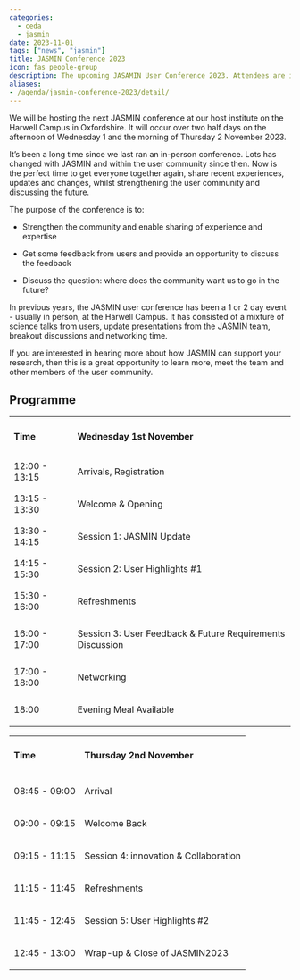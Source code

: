 ```yaml
---
categories:
  - ceda
  - jasmin
date: 2023-11-01
tags: ["news", "jasmin"]
title: JASMIN Conference 2023
icon: fas people-group
description: The upcoming JASAMIN User Conference 2023. Attendees are invited to Rutherford Appleton Laboratory to hear the latest updates on JASMIN and share user highlights.
aliases: 
- /agenda/jasmin-conference-2023/detail/
---
```


We will be hosting the next JASMIN conference at our host institute on the Harwell Campus in Oxfordshire. It will occur over two half days on the afternoon of Wednesday 1 and the morning of Thursday 2 November 2023.

It’s been a long time since we last ran an in-person conference. Lots has changed with JASMIN and within the user community since then. Now is the perfect time to get everyone together again, share recent experiences, updates and changes, whilst strengthening the user community and discussing the future.

The purpose of the conference is to:

- Strengthen the community and enable sharing of experience and expertise

- Get some feedback from users and provide an opportunity to discuss the feedback

- Discuss the question: where does the community want us to go in the future?

In previous years, the JASMIN user conference has been a 1 or 2 day event - usually in person, at the Harwell Campus. It has consisted of a mixture of science talks from users, update presentations from the JASMIN team, breakout discussions and networking time.

If you are interested in hearing more about how JASMIN can support your research, then this is a great opportunity to learn more, meet the team and other members of the user community.

## Programme

<table class="table">
<tbody>
<tr>
<td>
<h4>Time</h4>
</td>
<td colspan="2">
<h4>Wednesday&nbsp;1st November</h4>
</td>
</tr>
<tr>
<td>12:00 - 13:15</td>
<td colspan="2">
<p>Arrivals, Registration</p>
</td>
</tr>
<tr>
<td>13:15&nbsp;- 13:30</td>
<td colspan="2">
<p>Welcome &amp; Opening</p>
</td>
</tr>
<tr>
<td>13:30 - 14:15</td>
<td colspan="2">
<p>Session 1: JASMIN Update</p>
</td>
</tr>
<tr>
<td>14:15 - 15:30</td>
<td colspan="2">
<p>Session 2: User Highlights #1</p>
<p></p>
</td>
</tr>
<tr>
<td>15:30 - 16:00</td>
<td colspan="2">
<p>Refreshments</p>
</td>
</tr>
<tr>
<td>16:00 - 17:00</td>
<td colspan="2">
<p>Session 3: User Feedback &amp; Future Requirements Discussion</p>
</td>
</tr>
<tr>
<td>17:00 - 18:00</td>
<td colspan="2">
<p>Networking</p>
</td>
</tr>
<tr>
<td>18:00</td>
<td colspan="2">
<p>Evening Meal Available</p>
</td>
</tr>
</tbody>
</table>
<table class="table">
<tbody>
<tr>
<td>
<h4>Time</h4>
</td>
<td colspan="1">
<h4>Thursday&nbsp;2nd November</h4>
</td>
</tr>
<tr>
<td>08:45 - 09:00</td>
<td colspan="2">
<p>Arrival</p>
</td>
</tr>
<tr>
<td>09:00 - 09:15</td>
<td colspan="2">
<p>Welcome Back</p>
</td>
</tr>
<tr>
<td>09:15 - 11:15</td>
<td colspan="2">
<p>Session 4: innovation &amp; Collaboration</p>
</td>
</tr>
<tr>
<td>11:15 - 11:45</td>
<td colspan="2">
<p>Refreshments</p>
<p></p>
</td>
</tr>
<tr>
<td>11:45 - 12:45</td>
<td colspan="2">
<p>Session 5: User Highlights #2</p>
</td>
</tr>
<tr>
<td>12:45 - 13:00</td>
<td colspan="2">
<p>Wrap-up &amp; Close of JASMIN2023</p>
</td>
</tr>
</tbody>
</table>
